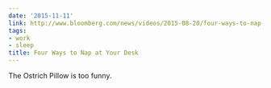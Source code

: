 ```yaml
---
date: '2015-11-11'
link: http://www.bloomberg.com/news/videos/2015-08-20/four-ways-to-nap-at-your-desk
tags:
- work
- sleep
title: Four Ways to Nap at Your Desk
---
```


The Ostrich Pillow is too funny.
